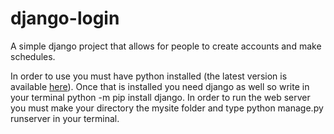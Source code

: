 # django-login
A simple django project that allows for people to create accounts and make schedules. 

In order to use you must have python installed (the latest version is available <a href="https://www.python.org/downloads/">here</a>). 
Once that is installed you need django as well so write in your terminal python -m pip install django. 
In order to run the web server you must make your directory the mysite folder and type python manage.py runserver in your terminal.
